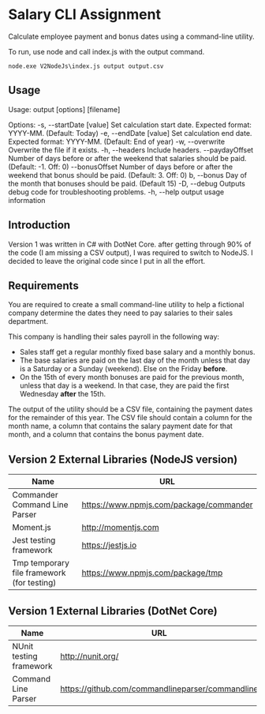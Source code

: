 # Salary CLI Assignment

Calculate employee payment and bonus dates using a command-line utility.

To run, use node and call index.js with the output command.

```
node.exe V2NodeJs\index.js output output.csv
```

## Usage

Usage: output [options] [filename]

Options:
  -s, --startDate [value]  Set calculation start date. Expected format: YYYY-MM. (Default: Today)
  -e, --endDate [value]    Set calculation end date. Expected format: YYYY-MM. (Default: End of year)
  -w, --overwrite          Overwrite the file if it exists.
  -h, --headers            Include headers.
  --paydayOffset <n>       Number of days before or after the weekend that salaries should be paid. (Default: -1. Off: 0)
  --bonusOffset <n>        Number of days before or after the weekend that bonus should be paid. (Default: 3. Off: 0)
  b, --bonus <n>           Day of the month that bonuses should be paid. (Default 15)
  -D, --debug              Outputs debug code for troubleshooting problems.
  -h, --help               output usage information

## Introduction

Version 1 was written in C# with DotNet Core. after getting through 90% of the code (I am missing a CSV output), I was required to switch to NodeJS. I decided to leave the original code since I put in all the effort. 

## Requirements

You are required to create a small command-line utility to help a fictional company determine the dates they need
to pay salaries to their sales department.

This company is handling their sales payroll in the following way:

* Sales staff get a regular monthly fixed base salary and a monthly bonus.
* The base salaries are paid on the last day of the month unless that day is a Saturday or a Sunday
(weekend). Else on the Friday **before**.
* On the 15th of every month bonuses are paid for the previous month, unless that day is a weekend. In
that case, they are paid the first Wednesday **after** the 15th.

The output of the utility should be a CSV file, containing the payment dates for the remainder of this year. The
CSV file should contain a column for the month name, a column that contains the salary payment date for that
month, and a column that contains the bonus payment date.

## Version 2 External Libraries (NodeJS version)

Name | URL
---- | ---
Commander Command Line Parser | https://www.npmjs.com/package/commander
Moment.js | http://momentjs.com
Jest testing framework | https://jestjs.io
Tmp temporary file framework (for testing) | https://www.npmjs.com/package/tmp

## Version 1 External Libraries (DotNet Core)

Name | URL
---- | ---
NUnit testing framework | http://nunit.org/
Command Line Parser | https://github.com/commandlineparser/commandline
